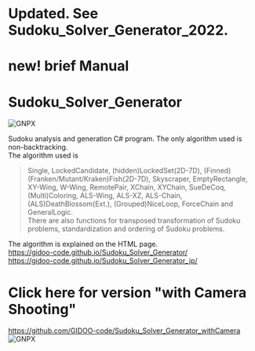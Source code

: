 # Updated. See Sudoku_Solver_Generator_2022.

# new!  brief Manual 

# Sudoku_Solver_Generator
![GNPX](/images/GNPX_start.png)

Sudoku analysis and generation C# program.
The only algorithm used is non-backtracking.  
The algorithm used is  
>Single, LockedCandidate, (hidden)LockedSet(2D-7D),
  (Finned)(Franken/Mutant/Kraken)Fish(2D-7D),
  Skyscraper, EmptyRectangle, XY-Wing, W-Wing, RemotePair, XChain, XYChain,
  SueDeCoq, (Multi)Coloring,
  ALS-Wing, ALS-XZ, ALS-Chain,
 (ALS)DeathBlossom(Ext.), (Grouped)NiceLoop, ForceChain and GeneralLogic.<br>
There are also functions for transposed transformation of Sudoku problems, standardization and ordering of Sudoku problems.  

The algorithm is explained on the HTML page.  
https://gidoo-code.github.io/Sudoku_Solver_Generator/  
https://gidoo-code.github.io/Sudoku_Solver_Generator_jp/

# Click here for version "with Camera Shooting"
https://github.com/GIDOO-code/Sudoku_Solver_Generator_withCamera
![GNPX](images/Sudoku_Camera00.png)
